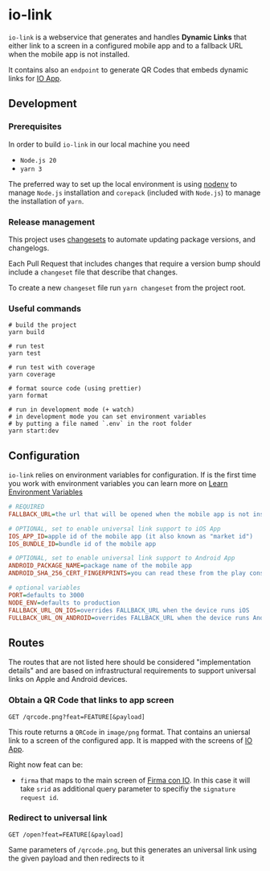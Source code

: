 # io-link

`io-link` is a webservice that generates and handles **Dynamic Links** that either link to a screen in a configured mobile app and to a fallback URL when the mobile app is not installed.

It contains also an `endpoint` to generate QR Codes that embeds dynamic links for [IO App](https://github.com/pagopa/io-app).

## Development

### Prerequisites

In order to build `io-link` in our local machine you need

- `Node.js 20`
- `yarn 3`

The preferred way to set up the local environment is using [nodenv](https://github.com/nodenv/nodenv) to manage `Node.js` installation and `corepack` (included with `Node.js`) to manage the installation of `yarn`.

### Release management

This project uses [changesets](https://github.com/changesets/changesets) to automate updating package versions, and changelogs.

Each Pull Request that includes changes that require a version bump should include a `changeset` file that describe that changes.

To create a new `changeset` file run `yarn changeset` from the project root.

### Useful commands

```
# build the project
yarn build

# run test
yarn test

# run test with coverage
yarn coverage

# format source code (using prettier)
yarn format

# run in development mode (+ watch)
# in development mode you can set environment variables
# by putting a file named `.env` in the root folder
yarn start:dev
```

## Configuration

`io-link` relies on environment variables for configuration. If is the first time you work with environment variables you can learn more on [Learn Environment Variables](https://github.com/dwyl/learn-environment-variables)

```ini
# REQUIRED
FALLBACK_URL=the url that will be opened when the mobile app is not installed

# OPTIONAL, set to enable universal link support to iOS App
IOS_APP_ID=apple id of the mobile app (it also known as "market id")
IOS_BUNDLE_ID=bundle id of the mobile app

# OPTIONAL, set to enable universal link support to Android App
ANDROID_PACKAGE_NAME=package name of the mobile app
ANDROID_SHA_256_CERT_FINGERPRINTS=you can read these from the play console

# optional variables
PORT=defaults to 3000
NODE_ENV=defaults to production
FALLBACK_URL_ON_IOS=overrides FALLBACK_URL when the device runs iOS
FULLBACK_URL_ON_ANDROID=overrides FALLBACK_URL when the device runs Andrid
```

## Routes

The routes that are not listed here should be considered "implementation details" and are based on infrastructural requirements to support universal links on Apple and Android devices.

### Obtain a QR Code that links to app screen

```http
GET /qrcode.png?feat=FEATURE[&payload]
```

This route returns a `QRCode` in `image/png` format. That contains an uniersal link to a screen of the configured app. It is mapped with the screens of [IO App](https://github.com/pagopa/io-app).

Right now feat can be:

- `firma` that maps to the main screen of [Firma con IO](https://github.com/pagopa/io-sign). In this case it will take `srid` as additional query parameter to specifiy the `signature request id`.

### Redirect to universal link

```http
GET /open?feat=FEATURE[&payload]
```

Same parameters of `/qrcode.png`, but this generates an universal link using the given payload and then redirects to it
